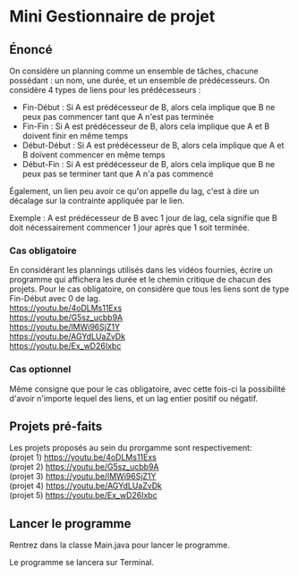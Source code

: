 # Mini Gestionnaire de projet
## Énoncé 
On considère un planning comme un ensemble de tâches, chacune possédant : un nom, une durée, et un ensemble de prédécesseurs.
On considère 4 types de liens pour les prédécesseurs :
- Fin-Début : Si A est prédécesseur de B, alors cela implique que B ne peux pas commencer tant que A n'est pas terminée
- Fin-Fin :  Si A est prédécesseur de B, alors cela implique que A et B doivent finir en même temps
- Début-Début : Si A est prédécesseur de B, alors cela implique que A et B doivent commencer en même temps
- Début-Fin : Si A est prédécesseur de B, alors cela implique que B ne peux pas se terminer tant que A n'a pas commencé

Également, un lien peu avoir ce qu'on appelle du lag, c'est à dire un décalage sur la contrainte appliquée par le lien.

Exemple : A est prédécesseur de B avec 1 jour de lag, cela signifie que B doit nécessairement commencer 1 jour après que 1 soit terminée.

### Cas obligatoire
En considérant les plannings utilisés dans les vidéos fournies, écrire un programme qui affichera les durée et le chemin critique de chacun des projets. 
Pour le cas obligatoire, on considère que tous les liens sont de type Fin-Début avec 0 de lag. <br>
https://youtu.be/4oDLMs11Exs <br>
https://youtu.be/G5sz_ucbb9A <br>
https://youtu.be/lMWi96SjZ1Y <br>
https://youtu.be/AGYdLUaZvDk <br>
https://youtu.be/Ex_wD26Ixbc 

### Cas optionnel
Même consigne que pour le cas obligatoire, avec cette fois-ci la possibilité d'avoir n'importe lequel des liens, et un lag entier positif ou négatif.

## Projets pré-faits
Les projets proposés au sein du prorgamme sont respectivement: <br>
(projet 1) https://youtu.be/4oDLMs11Exs <br>
(projet 2) https://youtu.be/G5sz_ucbb9A <br>
(projet 3) https://youtu.be/lMWi96SjZ1Y <br>
(projet 4) https://youtu.be/AGYdLUaZvDk <br>
(projet 5) https://youtu.be/Ex_wD26Ixbc

## Lancer le programme
Rentrez dans la classe Main.java pour lancer le programme.

Le programme se lancera sur Terminal.